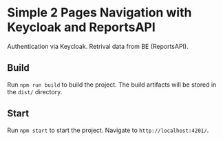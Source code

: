 # Simple 2 Pages Navigation with Keycloak and ReportsAPI

Authentication via Keycloak.
Retrival data from BE (ReportsAPI).

## Build

Run `npm run build` to build the project. 
The build artifacts will be stored in the `dist/` directory.

## Start

Run `npm start` to start the project. 
Navigate to `http://localhost:4201/`.

